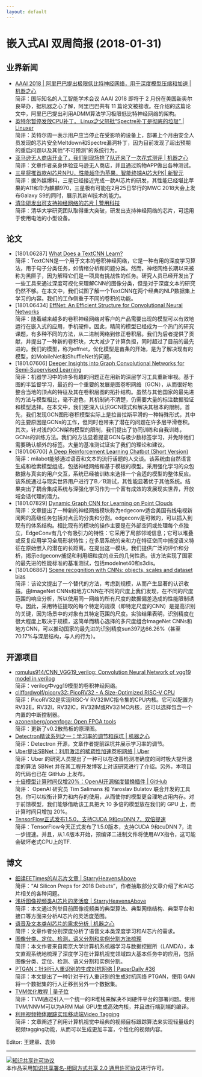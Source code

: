 ```yaml
---
layout: default
---
```


# 嵌入式AI 双周简报 (2018-01-31)

## 业界新闻

- [AAAI 2018 | 阿里巴巴提出极限低比特神经网络，用于深度模型压缩和加速 | 机器之心](http://mp.weixin.qq.com/s/_V1MTtgaWb2S6mZA37fdxA)</br>
简评：国际知名的人工智能学术会议 AAAI 2018 即将于 2 月份在美国新奥尔良举办，据机器之心了解，阿里巴巴共有 11 篇论文被接收。在介绍的这篇论文中，阿里巴巴提出利用ADMM算法学习极限低比特神经网络的架构。
- [英特尔暂停发放CPU补丁， Linux之父怒批“Spectre补丁是彻底的垃圾” |  Linuxer](http://mp.weixin.qq.com/s/YXgUHdt5Je6rJ_N24PIcKA) <br />
简评：英特尔周一表示用户应当停止在受影响的设备上，部署上个月由安全人员发现的芯片安全Meltdown和Spectre漏洞补丁，因为目前发现了超出预期的重启问题以及其他“不可预测”的系统行为。
- [亚马逊无人商店开业了，我们到现场排了队还来了一次花式测评 | 机器之心](http://mp.weixin.qq.com/s/_LczoTOTD3KbSrVhYZO3iw)<br />
简评：文章作者亲身体验亚马逊无人商店，并且通过购物APP做出各种测试。
- [三星将推首款AI芯片NPU，性能超华为苹果，智能终端AI芯大PK| 新智元](http://mp.weixin.qq.com/s/igG30KpJ81T0B5qhQKTHYg)<br />
简评：据外媒爆料，三星已经接近完成一款AI芯片的研发，其性能已经堪比苹果的A11和华为麒麟970，三星极有可能在2月25日举行的MWC 2018大会上发布Galaxy S9的同时，展示其新AI技术的能力。
- [清华研发出可支持神经网络的芯片 | 警用科技](http://mp.weixin.qq.com/s/h4EvTfjHmEvLAhtnpXJ0uw)<br />
简评：清华大学研究团队取得重大突破，研发出支持神经网络的芯片，可运用于使用电池的小型设备。


## 论文
- [1801.06287] [What Does a TextCNN Learn?](https://arxiv.org/abs/1801.06287)</br>
简评：TextCNN是一个用于文本的卷积神经网络，它是一种有用的深度学习算法，用于句子分类任务，如情绪分析和问题分类。然而，神经网络长期以来被称为黑匣子，因为解释它们是一项具有挑战性的任务。研究人员已经开发出了一些工具来通过深度可视化来理解CNN的图像分类，但是对于深度文本的研究仍然不够。在本文中，我们试图了解一个TextCNN在两个经典的NLP数据集上学习的内容。我们的工作侧重于不同的卷积的功能。
- [1801.06434] [EffNet: An Efficient Structure for Convolutional Neural Networks](https://arxiv.org/abs/1801.06434)</br>
简评：随着越来越多的卷积神经网络对客户的产品需要出现的模型可以有效地运行在嵌入式的应用，手机硬件。因此，精简的模型已经成为一个热门的研究课题，有多种不同的方法，从二进制网络到修正卷积层。我们为后者提供了贡献，并提出了一种新的卷积块，大大减少了计算负担，同时超过了目前的最先进的。我们的模型，称为effnet，优化模型是苗条的开始，是为了解决现有的模型，如MobileNet和ShuffleNet的问题。
- [1801.07606] [Deeper Insights into Graph Convolutional Networks for Semi-Supervised Learning](https://arxiv.org/abs/1801.07606)</br>
简评：机器学习中的许多有趣的问题正在用新的深层学习工具重新审视。基于图的半监督学习，最近的一个重要的发展是图卷积网络（GCN），从而很好地整合当地的顶点的特征及其在卷积层图的拓扑结构。虽然与其他国家的最先进的方法与模型相比，毫不逊色，其机制尚不清楚，仍需要大量的标注数据验证和模型选择。在本文中，我们更深入认识GCN模式和解决其根本的限制。首先，我们发现GCN图形卷积模型实际上是拉普拉斯平滑的一种特殊形式，其中的主要原因是GCNs的工作，但同时也带来了潜在的问题在许多层平滑卷积。其次，针对浅的GCN架构模型的限制，我们提出了协同训练和自我训练，GCNs的训练方法。我们的方法显着提高GCN与极少数标签学习，并免除他们需要确认额外的标签。大量的基准测试证实了我们的理论和建议。
- [1801.06700] [A Deep Reinforcement Learning Chatbot (Short Version)](https://arxiv.org/abs/1801.06700)</br>
简评：milabot能够通过语音和文本的流行话题的人交谈。该系统由自然语言生成和检索模型组成，包括神经网络和基于模板的模型。采用强化学习的众包数据与真实的用户交互，系统已经被训练来选择一个合适的模型的整体反应。该系统通过与现实世界用户进行了B／B测试，其性能显著优于其他系统。结果突出了耦合集成系统与深强化学习作为一个富有成效的发展现实世界，开放域会话代理的潜力。
- [1801.07829] [Dynamic Graph CNN for Learning on Point Clouds](https://arxiv.org/abs/1801.07829)</br>
简评：文章提出了一种新的神经网络模块称为edgeconv适合美国有线电视新闻网的高级任务包括对点云的分类和分割。edgeconv是可微的，可以插入到现有的体系结构。相比现有的模块的操作主要是在外部空间或处理每个点独立，EdgeConv有几个有吸引力的特性：它采用了局部邻域信息；它可以堆叠或反复应用学习全局形状特性；在多层系统的亲和力在特征空间中捕捉语义特征在原始嵌入的潜在的长距离。在提出这一模块，我们提供广泛的评价和分析，揭示edgeconv捕捉和利用细粒度的点云的几何性质。该方法实现了国家的最先进的性能标准的基准测试，包括modelnet40和s3dis。
- [1801.06867] [Scene recognition with CNNs: objects, scales and dataset bias](https://arxiv.org/abs/1801.06867)</br>
简评：该论文提出了一个替代的方法，考虑到规模，从而产生显著的认识收益。由ImageNet CNNs和地方CNN在不同的尺度上我们发现，在不同的尺度范围的响应分析，所以使用同一网络的所有尺度的数据偏差造成的性能限制诱导。因此，采用特征提取的每个特定的规模（即特定尺度的CNN）是提高识别的关键，因为场景中的对象有其特定范围的尺度。实验结果表明，识别精度在很大程度上取决于规模，这简单而精心选择的多尺度组合ImageNet CNNs和地方CNN，可以推动国家的最先进的识别精度sun397达66.26%（甚至70.17%与深层结构，与人的行为）。


## 开源项目

- [romulus914/CNN_VGG19_verilog: Convolution Neural Network of vgg19 model in verilog](https://github.com/romulus914/CNN_VGG19_verilog)</br>
简评：verilog中vgg19模型的卷积神经网络。
- [cliffordwolf/picorv32: PicoRV32 - A Size-Optimized RISC-V CPU](https://github.com/cliffordwolf/picorv32)</br>
简评：PicoRV32是实现RISC-V RV32IMC指令集的CPU内核。它可以配置为RV32E，RV32I，RV32IC，RV32IM或RV32IMC内核，还可以选择包含一个内置的中断控制器。
- [azonenberg/openfpga: Open FPGA tools](https://github.com/azonenberg/openfpga)</br>
简评：更新了v0.2散热板的原理图。
- [Detectron精读系列之一：学习率的调节和踩坑 | 机器之心](http://mp.weixin.qq.com/s/kL1bhjdTc1wyYEL4KJqDpg)</br>
简评：Detectron 开源，文章作者提前踩坑并展示学习率的调节。
- [Uber提出SBNet：利用激活的稀疏性加速卷积网络 | Uber](http://mp.weixin.qq.com/s/xCzS7sYMFmk5K4ClB1I2YQ) <br />
简评：Uber 的研究人员提出了一种可以在改善检测准确度的同时极大提升速度的算法 SBNet 并在其工程开发博客上对该研究进行了介绍。另外，本项目的代码也已在 GitHub 上发布。
- [十倍模型计算时间仅增20%：OpenAI开源梯度替换插件 | GitHub](http://mp.weixin.qq.com/s/glwjwXNNoMYBmhgwEcpUeg)</br>
简评： OpenAI 研究员 Tim Salimans 和 Yaroslav Bulatov 联合开发的工具包，你可以权衡计算力和内存的使用，从而使你的模型更合理地占用内存。对于前馈模型，我们能够借助该工具把大 10 多倍的模型放在我们的 GPU 上，而计算时间只增加 20%。
- [TensorFlow正式发布1.5.0，支持CUDA 9和cuDNN 7，双倍提速](http://mp.weixin.qq.com/s/ilBcSQ5RGAx9Fp7oSri3sA)</br>
简评：TensorFlow今天正式发布了1.5.0版本，支持CUDA 9和cuDNN 7，进一步提速。并且，从1.6版本开始，预编译二进制文件将使用AVX指令，这可能会破坏老式CPU上的TF.

## 博文

- [细读EETimes的AI芯片文章 | StarryHeavensAbove](http://mp.weixin.qq.com/s/BPoCM7H44dns9y-Ul0jMPw)<br />
简评：“AI Silicon Preps for 2018 Debuts”，作者抽取部分文章介绍了和AI芯片相关的各种问题。
- [浅析图像视频类AI芯片的灵活度 | StarryHeavensAbove ](https://mp.weixin.qq.com/s/wivFTy3Tj6Ahc5XO6-FX2w)<br />
简评：本文通过列举目前图像视频类的典型算法、典型网络结构、典型平台和接口等方面来分析AI芯片的灵活度范围。
- [语音及文本类AI芯片的需求分析 | 机器之心](http://mp.weixin.qq.com/s/cfqnLYZSxJhtsgtrydx02A)</br>
简评：文章作者分别深度分析了语音文本类深度学习和AI芯片的需求。
- [图像分类、定位、检测，语义分割和实例分割方法梳理](http://mp.weixin.qq.com/s/oe8Zcv3EecDV2OUl9qejCA)</br>
简评：本文作者来自南京大学计算机系机器学习与数据挖掘所（LAMDA），本文直观系统地梳理了深度学习在计算机视觉领域四大基本任务中的应用，包括图像分类、定位、检测、语义分割和实例分割。
- [PTGAN：针对行人重识别的生成对抗网络 | PaperDaily #36](http://mp.weixin.qq.com/s/rf-pGfkQFK3abkOLEEVOeA)</br>
简评：本文提出了一种针对于行人重识别的生成对抗网络 PTGAN，使用 GAN 将一个数据集的行人迁移到另外一个数据集。
- [TVM优化教程 | 量子位](http://mp.weixin.qq.com/s/j-z_xg8FqfAxGcMNISirdQ) <br />
简评：TVM通过引入一个统一的IR堆栈来解决不同硬件平台的部署问题。使用TVM/NNVM可以为ARM Mali GPU生成高效内核，并且进行端到端的编译。
- [利用视频物体跟踪实现移动端Video Tagging](http://mp.weixin.qq.com/s/nwXN0YdVviI43E4IyUuJ3A) <br />
简评：文章阐述了利用计算机视觉中经典的视频目标跟踪算法来实现轻量级的视频tagging功能，从而可以生成更加丰富，个性化的视频内容。


Editor: 王建章、袁帅

----

<a rel="license" href="http://creativecommons.org/licenses/by-sa/2.0/"><img alt="知识共享许可协议" style="border-width:0" src="https://i.creativecommons.org/l/by-sa/2.0/88x31.png" /></a><br />本作品采用<a rel="license" href="http://creativecommons.org/licenses/by-sa/2.0/">知识共享署名-相同方式共享 2.0 通用许可协议</a>进行许可。
